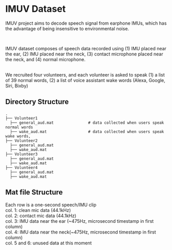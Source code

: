# IMUV Dataset

IMUV project aims to decode speech signal from earphone IMUs, which has the advantage of being insensitive to environmental noise.


<br />

IMUV dataset composes of speech data recorded using (1) IMU placed near the ear, (2) IMU placed near the neck, (3) contact microphone placed near the neck, and (4) normal microphone.

<br />
We recruited four volunteers, and each volunteer is asked to speak (1) a list of 39 normal words, (2) a list of voice assistant wake words (Alexa, Google, Siri, Bixby)


## Directory Structure
    .
    ├── Volunteer1                         
      ├── general_aud.mat               # data collected when users speak normal words
      ├── wake_aud.mat                  # data collected when users speak wake words, 
    ├── Volunteer2                   
      ├── general_aud.mat     
      ├── wake_aud.mat
    ├── Volunteer3                   
      ├── general_aud.mat     
      ├── wake_aud.mat
    ├── Volunteer4                   
      ├── general_aud.mat     
      ├── wake_aud.mat
   
## Mat file Structure
Each row is a one-second speech/IMU clip<br />
col. 1: clean mic data (44.1kHz)<br />
col. 2: contact mic data (44.1kHz)<br />
col. 3: IMU data near the ear (~475Hz, microsecond timestamp in first column)<br />
col. 4: IMU data near the neck(~475Hz, microsecond timestamp in first column)<br />
col. 5 and 6: unused data at this moment<br />
